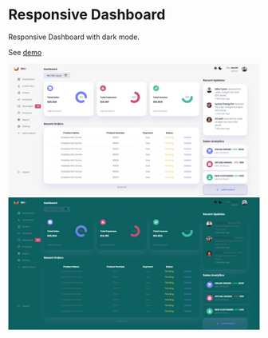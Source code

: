 # Responsive Dashboard
Responsive Dashboard with dark mode.

See [demo](https://shakiba-vakili.github.io/Responsive-Dashboard/)

<img src='img/02.png'>
<img src='img/01.png'>

